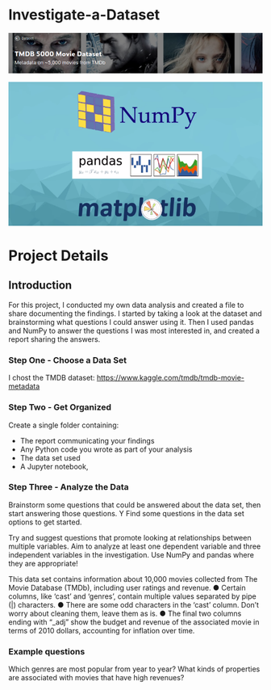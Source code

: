 # Investigate-a-Dataset

![](https://github.com/darraghmerrick/Investigate-a-Dataset/blob/Udacity-Data-Analyst-NanoDegree/TMDB.png)

![](https://github.com/darraghmerrick/Investigate-a-Dataset/blob/Udacity-Data-Analyst-NanoDegree/NumpyPandas.png)

# Project Details
## Introduction
For this  project, I conducted my own data analysis and created a file to share documenting the findings. 
I started by taking a look at the dataset and brainstorming what questions I could answer using it. 
Then I used pandas and NumPy to answer the questions I was most interested in, and created a report sharing the answers.

### Step One - Choose a Data Set
I chost the TMDB dataset: https://www.kaggle.com/tmdb/tmdb-movie-metadata

### Step Two - Get Organized
Create a single folder containing:
* The report communicating your findings
* Any Python code you wrote as part of your analysis
* The data set used 
* A Jupyter notebook, 

### Step Three - Analyze the Data
Brainstorm some questions that could be answered about the data set, then start answering those questions. Y
Find some questions in the data set options to get started.

Try and suggest questions that promote looking at relationships between multiple variables.
Aim to analyze at least one dependent variable and three independent variables in the investigation. 
Use NumPy and pandas where they are appropriate!

This data set contains information about 10,000 movies collected from The Movie Database (TMDb), including user ratings and revenue.
● Certain columns, like ‘cast’ and ‘genres’, contain multiple values separated by pipe (|) characters.
● There are some odd characters in the ‘cast’ column. Don’t worry about cleaning them, leave them as is.
● The final two columns ending with “_adj” show the budget and revenue of the associated movie in terms of 2010 dollars, accounting for inflation over time.

### Example questions
Which genres are most popular from year to year? 
What kinds of properties are associated with movies that have high revenues?
